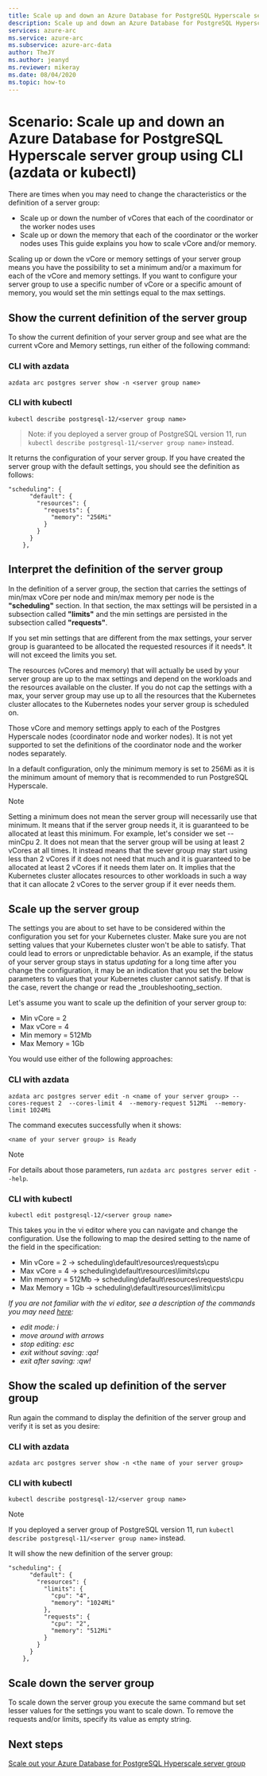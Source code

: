 ```yaml
---
title: Scale up and down an Azure Database for PostgreSQL Hyperscale server group using CLI (azdata or kubectl)
description: Scale up and down an Azure Database for PostgreSQL Hyperscale server group using CLI (azdata or kubectl)
services: azure-arc
ms.service: azure-arc
ms.subservice: azure-arc-data
author: TheJY
ms.author: jeanyd
ms.reviewer: mikeray
ms.date: 08/04/2020
ms.topic: how-to
---
```

# Scenario: Scale up and down an Azure Database for PostgreSQL Hyperscale server group using CLI (azdata or kubectl)



There are times when you may need to change the characteristics or the definition of a server group:

- Scale up or down the number of vCores that each of the coordinator or the worker nodes uses
- Scale up or down the memory that each of the coordinator or the worker nodes uses
This guide explains you how to scale vCore and/or memory.

Scaling up or down the vCore or memory settings of your server group means you have the possibility to set a minimum and/or a maximum for each of the vCore and memory settings. If you want to configure your server group to use a specific number of vCore or a specific amount of memory, you would set the min settings equal to the max settings.

## Show the current definition of the server group

To show the current definition of your server group and see what are the current vCore and Memory settings, run either of the following command:

### CLI with azdata

```terminal
azdata arc postgres server show -n <server group name>
```
### CLI with kubectl

```terminal
kubectl describe postgresql-12/<server group name> 
```
> Note: if you deployed a server group of PostgreSQL version 11, run `kubectl describe postgresql-11/<server group name>` instead.

It returns the configuration of your server group. If you have created the server group with the default settings, you should see the definition as follows:

```terminal
"scheduling": {
      "default": {
        "resources": {
          "requests": {
            "memory": "256Mi"
          }
        }
      }
    },
```

## Interpret the definition of the server group

In the definition of a server group, the section that carries the settings of min/max vCore per node and min/max memory per node is the **"scheduling"** section. In that section, the max settings will be persisted in a subsection called **"limits"** and the min settings are persisted in the subsection called **"requests"**.

If you set min settings that are different from the max settings, your server group is guaranteed to be allocated the requested resources if it needs*. It will not exceed the limits you set.

The resources (vCores and memory) that will actually be used by your server group are up to the max settings and depend on the workloads and the resources available on the cluster. If you do not cap the settings with a max, your server group may use up to all the resources that the Kubernetes cluster allocates to the Kubernetes nodes your server group is  scheduled on.

Those vCore and memory settings apply to each of the Postgres Hyperscale nodes (coordinator node and worker nodes). It is not yet supported to set the definitions of the coordinator node and the worker nodes separately.

In a default configuration, only the minimum memory is set to 256Mi as it is the minimum amount of memory that is recommended to run PostgreSQL Hyperscale.

> [!NOTE]
> Setting a minimum does not mean the server group will necessarily use that minimum. It means that if the server group needs it, it is guaranteed to be allocated at least this minimum. For example, let's consider we set --minCpu 2. It does not mean that the server group will be using at least 2 vCores at all times. It instead means that the sever group may start using less than 2 vCores if it does not need that much and it is guaranteed to be allocated at least 2 vCores if it needs them later on. It implies that the Kubernetes cluster allocates resources to other workloads in such a way that it can allocate 2 vCores to the server group if it ever needs them.

## Scale up the server group

The settings you are about to set have to be considered within the configuration you set for your Kubernetes cluster. Make sure you are not setting values that your Kubernetes cluster won't be able to satisfy. That could lead to errors or unpredictable behavior. As an example, if the status of your server group stays in status _updating_ for a long time after you change the configuration, it may be an indication that you set the below parameters to values that your Kubernetes cluster cannot satisfy. If that is the case, revert the change or read the _troubleshooting_section.

Let's assume you want to scale up the definition of your server group to:

- Min vCore = 2
- Max vCore = 4
- Min memory = 512Mb
- Max Memory = 1Gb

You would use either of the following approaches:

### CLI with azdata

```terminal
azdata arc postgres server edit -n <name of your server group> --cores-request 2  --cores-limit 4  --memory-request 512Mi  --memory-limit 1024Mi
```

The command executes successfully when it shows:

```terminal
<name of your server group> is Ready
```

> [!NOTE]
> For details about those parameters, run `azdata arc postgres server edit --help`.

### CLI with kubectl

```terminal
kubectl edit postgresql-12/<server group name>
```
This takes you in the vi editor where you can navigate and change the configuration. Use the following to map the desired setting to the name of the field in the specification:
- Min vCore = 2 -> scheduling\default\resources\requests\cpu
- Max vCore = 4 -> scheduling\default\resources\limits\cpu
- Min memory = 512Mb -> scheduling\default\resources\requests\cpu
- Max Memory = 1Gb ->  scheduling\default\resources\limits\cpu

_If you are not familiar with the vi editor, see a description of the commands you may need [here](https://www.computerhope.com/unix/uvi.htm):_
- _edit mode: i_
- _move around with arrows_
- _stop editing: esc_
- _exit without saving: :qa!_
- _exit after saving: :qw!_


## Show the scaled up definition of the server group

Run again the command to display the definition of the server group and verify it is set as you desire:

### CLI with azdata

```terminal
azdata arc postgres server show -n <the name of your server group>
```
### CLI with kubectl

```terminal
kubectl describe postgresql-12/<server group name>
```
> [!NOTE]
> If you deployed a server group of PostgreSQL version 11, run `kubectl describe postgresql-11/<server group name>` instead.


It will show the new definition of the server group:

```terminal
"scheduling": {
      "default": {
        "resources": {
          "limits": {
            "cpu": "4",
            "memory": "1024Mi"
          },
          "requests": {
            "cpu": "2",
            "memory": "512Mi"
          }
        }
      }
    },
```

## Scale down the server group

To scale down the server group you execute the same command but set lesser values for the settings you want to scale down. 
To remove the requests and/or limits, specify its value as empty string.

## Next steps

[Scale out your Azure Database for PostgreSQL Hyperscale server group](scale-out-postgresql-hyperscale-server-group.md)